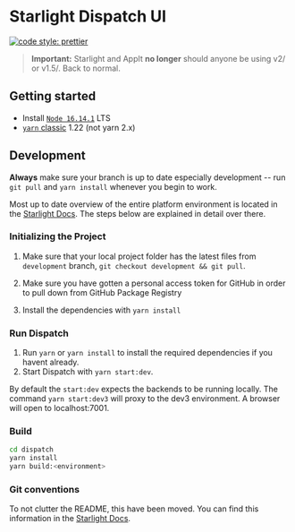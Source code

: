 # Starlight Dispatch UI

[![code style: prettier](https://img.shields.io/badge/code_style-prettier-ff69b4.svg?style=flat-square)](https://github.com/prettier/prettier)

> **Important:** Starlight and AppIt **no longer** should anyone be using v2/ or v1.5/. Back to normal.

## Getting started

- Install [`Node 16.14.1`](https://nodejs.org/en/) LTS
- [`yarn` classic](https://classic.yarnpkg.com/en/docs/install) 1.22 (not yarn 2.x)

## Development

**Always** make sure your branch is up to date especially development -- run `git pull` and `yarn install` whenever you begin to work.

Most up to date overview of the entire platform environment is located in the [Starlight Docs](https://starlightpro.atlassian.net/wiki/spaces/DEV/pages/2067824641/Getting+Started). The steps below are explained in detail over there.

### Initializing the Project

1. Make sure that your local project folder has the latest files from `development` branch, `git checkout development && git pull`.

2. Make sure you have gotten a personal access token for GitHub in order to pull down from GitHub Package Registry

3. Install the dependencies with `yarn install`


### Run Dispatch

1. Run `yarn` or `yarn install` to install the required dependencies if you havent already.
2. Start Dispatch with `yarn start:dev`.

By default the `start:dev` expects the backends to be running locally. The command `yarn start:dev3` will proxy to the dev3 environment. A browser will open to localhost:7001.

### Build

```bash
cd dispatch
yarn install
yarn build:<environment>

```

### Git conventions

To not clutter the README, this have been moved. You can find this information in the [Starlight Docs](https://starlightpro.atlassian.net/wiki/spaces/DEV/pages/2067824641/Getting+Started).
